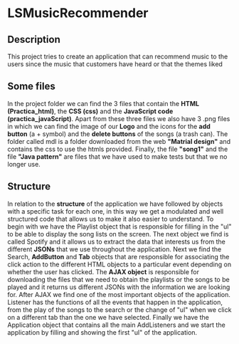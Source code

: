 # LSMusicRecommender

## Description
This project tries to create an application that can recommend music to the users since the music that customers have heard or that the themes liked

## Some files
In the project folder we can find the 3 files that contain the **HTML (Practica_html)**, the **CSS (css)** and the **JavaScript code (practica_javaScript)**. Apart from these three files we also have 3 .png files in which we can find the image of our **Logo** and the icons for the **add button** (a + symbol) and the **delete buttons** of the songs (a trash can).
The folder called mdl is a folder downloaded from the web **"Matrial design"** and contains the css to use the htmls provided.
Finally, the file **"song1"** and the file **"Java pattern"** are files that we have used to make tests but that we no longer use.

## Structure
In relation to the **structure** of the application we have followed by objects with a specific task for each one, in this way we get a modulated and well structured code that allows us to make it also easier to understand.
To begin with we have the Playlist object that is responsible for filling in the "ul" to be able to display the song lists on the screen.
The next object we find is called Spotify and it allows us to extract the data that interests us from the different **JSONs** that we use throughout the application.
Next we find the Search, **AddButton** and **Tab** objects that are responsible for associating the click action to the different HTML objects to a particular event depending on whether the user has clicked.
The **AJAX object** is responsible for downloading the files that we need to obtain the playlists or the songs to be played and it returns us different JSONs with the information we are looking for.
After AJAX we find one of the most important objects of the application. Listener has the functions of all the events that happen in the application, from the play of the songs to the search or the change of "ul" when we click on a different tab than the one we have selected.
Finally we have the Application object that contains all the main AddListeners and we start the application by filling and showing the first "ul" of the application.
